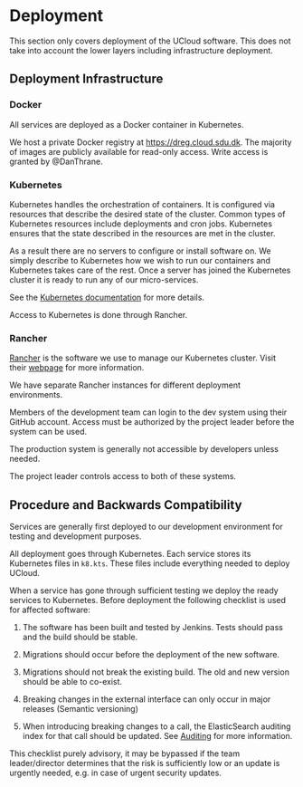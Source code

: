 # Deployment

This section only covers deployment of the UCloud software. This does not take into account the lower layers including
infrastructure deployment.

## Deployment Infrastructure

### Docker

All services are deployed as a Docker container in Kubernetes.

We host a private Docker registry at https://dreg.cloud.sdu.dk. The majority of images are publicly available for
read-only access. Write access is granted by @DanThrane.

### Kubernetes

Kubernetes handles the orchestration of containers. It is configured via resources that describe the desired state of
the cluster. Common types of Kubernetes resources include deployments and cron jobs. Kubernetes ensures that the state
described in the resources are met in the cluster.

As a result there are no servers to configure or install software on. We simply
describe to Kubernetes how we wish to run our containers and Kubernetes takes
care of the rest. Once a server has joined the Kubernetes cluster it is ready
to run any of our micro-services.

See the [Kubernetes documentation](https://kubernetes.io/) for more details.

Access to Kubernetes is done through Rancher.

### Rancher

[Rancher](https://rancher.com) is the software we use to manage our Kubernetes
cluster. Visit their [webpage](https://rancher.com) for more information.

We have separate Rancher instances for different deployment environments.

Members of the development team can login to the dev system using their GitHub account. Access must be authorized by the
project leader before the system can be used. 

The production system is generally not accessible by developers unless needed.

The project leader controls access to both of these systems.

## Procedure and Backwards Compatibility

Services are generally first deployed to our development environment for testing and development purposes.

All deployment goes through Kubernetes. Each service stores its Kubernetes files in `k8.kts`. These files include
everything needed to deploy UCloud.

When a service has gone through sufficient testing we deploy the ready services to Kubernetes. Before deployment the
following checklist is used for affected software:

1.  The software has been built and tested by Jenkins. Tests should pass and the build should be stable.

2.  Migrations should occur before the deployment of the new software.

3.  Migrations should not break the existing build. The old and new version should be able to co-exist.

4.  Breaking changes in the external interface can only occur in major releases (Semantic versioning)

5.  When introducing breaking changes to a call, the ElasticSearch auditing index for that call should be updated. See
    [Auditing](../../backend/service-lib/wiki/auditing.md) for more information.

This checklist purely advisory, it may be bypassed if the team leader/director determines that the risk is sufficiently
low or an update is urgently needed, e.g. in case of urgent security updates.

